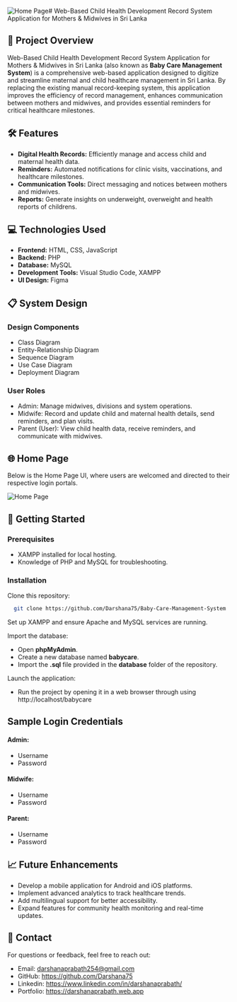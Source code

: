 ![Home Page](https://github.com/user-attachments/assets/7053ff30-ef0b-4639-bc80-c3752864a081)# Web-Based Child Health Development Record System Application for Mothers & Midwives in Sri Lanka

## 📜 Project Overview

Web-Based Child Health Development Record System Application for Mothers & Midwives in Sri Lanka (also known as **Baby Care Management System**) is a comprehensive web-based application designed to digitize and streamline maternal and child healthcare management in Sri Lanka. By replacing the existing manual record-keeping system, this application improves the efficiency of record management, enhances communication between mothers and midwives, and provides essential reminders for critical healthcare milestones.

## 🛠️ Features

- **Digital Health Records:** Efficiently manage and access child and maternal health data.
- **Reminders:** Automated notifications for clinic visits, vaccinations, and healthcare milestones.
- **Communication Tools:** Direct messaging and notices between mothers and midwives.
- **Reports:** Generate insights on underweight, overweight and health reports of childrens.

## 💻 Technologies Used

- **Frontend:** HTML, CSS, JavaScript
- **Backend:** PHP
- **Database:** MySQL
- **Development Tools:** Visual Studio Code, XAMPP
- **UI Design:** Figma

## 📋 System Design

### Design Components
- Class Diagram
- Entity-Relationship Diagram
- Sequence Diagram
- Use Case Diagram
- Deployment Diagram

### User Roles
- Admin: Manage midwives, divisions and system operations.
- Midwife: Record and update child and maternal health details, send reminders, and plan visits.
- Parent (User): View child health data, receive reminders, and communicate with midwives.

## 🌐 Home Page

Below is the Home Page UI, where users are welcomed and directed to their respective login portals.

![Home Page](https://github.com/user-attachments/assets/4b5b2c02-e46d-479f-9db1-156cf7bcdae3)

## 🚀 Getting Started

### Prerequisites

- XAMPP installed for local hosting.
- Knowledge of PHP and MySQL for troubleshooting.

### Installation

Clone this repository:

```bash
  git clone https://github.com/Darshana75/Baby-Care-Management-System

```

Set up XAMPP and ensure Apache and MySQL services are running.

Import the database:
- Open **phpMyAdmin**.
- Create a new database named **babycare**.
- Import the **.sql** file provided in the **database** folder of the repository.

Launch the application:
- Run the project by opening it in a web browser through using http://localhost/babycare
    
## Sample Login Credentials

#### Admin:
- Username
- Password
#### Midwife:
- Username
- Password
#### Parent:
- Username
- Password
  
## 📈 Future Enhancements

- Develop a mobile application for Android and iOS platforms.
- Implement advanced analytics to track healthcare trends.
- Add multilingual support for better accessibility.
- Expand features for community health monitoring and real-time updates.

## 📧 Contact
For questions or feedback, feel free to reach out:

- Email: darshanaprabath254@gmail.com
- GitHub: https://github.com/Darshana75
- Linkedin: https://www.linkedin.com/in/darshanaprabath/
- Portfolio: https://darshanaprabath.web.app
